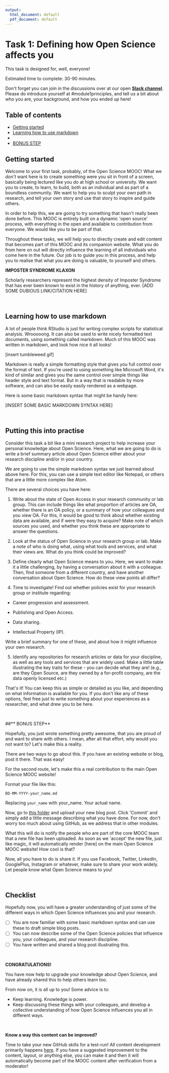 ```yaml
---
output:
  html_document: default
  pdf_document: default
---
```

# Task 1: Defining how Open Science affects you

This task is designed for, well, everyone!

Estimated time to complete: 30-90 minutes.

Don't forget you can join in the discussions over at our open [**Slack channel**](https://openmooc-ers-slackin.herokuapp.com/). Please do introduce yourself at #module1principles, and tell us a bit about who you are, your background, and how you ended up here!


## Table of contents

* [Getting started](#Getting_started)
* [Learning how to use markdown](#markdown)
* [](#)
* [BONUS STEP](#bonus)


## Getting started <a name="Getting_started"></a>

Welcome to your first task, probably, of the Open Science MOOC! What we *don't* want here is to create something were you sit in front of a screen, basically being lectured like you do at high school or university. We want you to create, to learn, to build, both as an individual and as part of a boundless community. We want to help you to sculpt your own path in research, and tell your own story and use that story to inspire and guide others.

In order to help this, we are going to try something that hasn't really been done before. This MOOC is entirely built on a dynamic 'open source' process, with everything in the open and available to contribution from everyone. We would like you to be part of that.

Throughout these tasks, we will help you to directly create and edit content that becomes part of this MOOC and its companion website. What you do from here on out will directly influence the learning of all individuals who come here in the future. Our job is to guide you in this process, and help you to realise that what you are doing is valuable, to yourself and others.

**IMPOSTER SYNDROME KLAXON**

Scholarly researchers represent the highest density of Imposter Syndrome that has ever been known to exist in the history of anything, ever. [ADD SOME DUBIOUS LINK/CITATION HERE]

<br/>

## Learning how to  use markdown<a name="markdown"></a>

A lot of people think RStudio is just for writing complex scripts for statistical analysis. Wrooooong. It can also be used to write nicely formatted text documents, using something called markdown. Much of this MOOC was written in markdown, and look how nice it all looks!

[insert tumbleweed gif]

Markdown is really a simple formatting style that gives you full control over the format of text. If you're used to using something like Microsoft Word, it's kind of similar and gives you the same control over simple things like header style and text format. But in a way that is readable by more software, and can also be easily easily rendered as a webpage.

Here is some basic markdown syntax that might be handy here:

[INSERT SOME BASIC MARKDOWN SYNTAX HERE]

<br/>

## Putting this into practise<a name="draft"></a>

Consider this task a bit like a mini research project to help increase your personal knowledge about Open Science. Here, what we are going to do is write a brief summary article about Open Science either about your research discipline and/or in your country.

We are going to use the simple markdown syntax we just learned about above here. For this, you can use a simple text editor like Notepad, or others that are a little more complex like Atom.

There are several choices you have here:

1. Write about the state of Open Access in your research community or lab group. This can include things like what proportion of articles are OA, whether there is an OA policy, or a summary of how your colleagues and you view OA. For this, it would be good to think about whether existing data are available, and if were they easy to acquire? Make  note of which sources you used, and whether you think these are appropriate to answer the questions.

2. Look at the status of Open Science in your research group or lab. Make a note of who is doing what, using what tools and services, and what their views are. What do you think could be improved?

3. Define clearly what Open Science means to you. Here, we want to make it a little challenging, by having a conversation about it with a colleague. Then, find someone from a different country, and have another conversation about Open Science. How do these view points all differ?

4. Time to investigate! Find out whether policies exist for your research group or institute regarding:

  * Career progression and assessment.

  * Publishing and Open Access.

  * Data sharing.

  * Intellectual Property (IP).
    
Write a brief summary for one of these, and about how it might influence your own research.

5. Identify any repositories for research articles or data for your discipline, as well as any tools and services that are widely used. Make a little table illustrating the key traits for these - you can decide what they are! (e.g., are they Open Source, are they owned by a for-profit company, are the data openly licensed etc.)

That's it! You can keep this as simple or detailed as you like, and depending on what information is available for you. If you don't like any of these options, feel free just to write something about your experiences as a researcher, and what drew you to be here.

<br/>

##** BONUS STEP**<a name="bonus"></a>

Hopefully, you just wrote something pretty awesome, that you are proud of and want to share with others. I mean, after all that effort, why would you not want to? Let's make this a reality.

There are two ways to go about this. If you have an existing website or blog, post it there. That was easy!

For the second route, let's make this a real contribution to the main Open Science MOOC website!

Format your file like this:

`DD-MM-YYYY-your_name.md`

Replacing `your_name` with your_name. Your actual name.

Now, go to [this folder]() and upload your new blog post. Click 'Commit' and simply add a little message describing what you have done. For now, don't worry too much about using GitHub, as we address that in other modules.

What this will do is notify the people who are part of the core MOOC team that a new file has been uploaded. As soon as we 'accept' the new file, just like magic, it will automatically render [here] on the main Open Science MOOC website! How cool is that?

Now, all you have to do is share it. If you use Facebook, Twitter, LinkedIn, GooglePlus, Instagram or whatever, make sure to share your work widely. Let people know what Open Science means to you!

<br/>

## Checklist <a name="Checklist"></a>

Hopefully now, you will have a greater understanding of just some of the different ways in which Open Science influences you and your research. 

- [ ] You are now familiar with some basic markdown syntax and can use these to draft simple blog posts.
- [ ] You can now describe some of the Open Science policies that influence you, your colleagues, and your research discipline.
- [ ] You have written and shared a blog post illustrating this.

<br/>

**CONGRATULATIONS!** 

You have now help to upgrade your knowledge about Open Science, and have already shared this to help others learn too. 

From now on, it is all up to you! Some advice is to:

* Keep learning. Knowledge is power.
* Keep discussing these things with your colleagues, and develop a collective understanding of how Open Science influences you all in different ways.

<br/>

**Know a way this content can be improved?**

Time to take your new GitHub skills for a test-run! All content development primarily happens [here](https://github.com/OpenScienceMOOC/Module-1-Open-Principles/blob/master/content_development/Task_1.md). If you have a suggested improvement to the content, layout, or anything else, you can make it and then it will automatically become part of the MOOC content after verification from a moderator! 